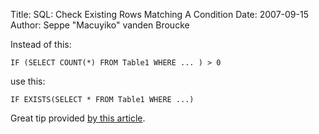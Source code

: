 Title: SQL: Check Existing Rows Matching A Condition
Date: 2007-09-15
Author: Seppe "Macuyiko" vanden Broucke

Instead of this:

    IF (SELECT COUNT(*) FROM Table1 WHERE ... ) > 0

use this:

    IF EXISTS(SELECT * FROM Table1 WHERE ...)

Great tip provided [by this article](http://weblogs.sqlteam.com/mladenp/archive/2007/09/13/SQL-Server-The-proper-and-fastest-way-to-check-if.aspx).

